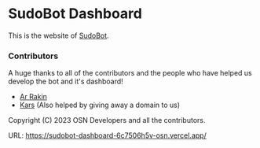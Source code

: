 # SudoBot Dashboard

This is the website of [SudoBot](https://github.com/onesoft-sudo/sudobot).

### Contributors

A huge thanks to all of the contributors and the people who have helped us develop the bot and it's dashboard!

* [Ar Rakin](https://github.com/virtual-designer)
* [Kars](https://github.com/Kars1996) (Also helped by giving away a domain to us)

Copyright (C) 2023 OSN Developers and all the contributors.
 
URL: https://sudobot-dashboard-6c7506h5v-osn.vercel.app/
